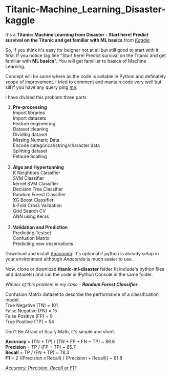 # Titanic-Machine_Learning_Disaster-kaggle

It's a <b>Titanic: Machine Learning from Disaster - Start here! Predict survival on the Titanic and get familiar with ML basics</b> from *<a href="https://www.kaggle.com/c/titanic" target="_blank" rel="noopener noreferrer">Kaggle</a>* 

So, If you think it's easy for beigner not at all but still good to start with it first. If you notice tag line "Start here! Predict survival on the Titanic and get familiar with <b>ML basics</b>". You will get famillier to basics of Machine Learning.

Concept will be same where as the code is avilable in Python and definately scope of improvement. I tried to comment and mantain code very well but sill if you have any query ping *<a href="https://www.linkedin.com/in/mrnikhilgupta/" target="_blank" rel="noopener noreferrer">me</a>*.

I have divided this problem three parts<br>
1. <b>Pre-processing</b><br>
   Import libraries<br>
   Import datasets<br>
   Feature engineering<br>
   Dataset cleaning<br>
   Dividibg dataset<br>
   Missing Numaric Data<br>
   Encode categorical/string/character data<br>
   Splitting dataset<br>
   Fetaure Scalling<br><br>
2. <b>Algo and Hypertunning</b><br>
   K Neighbors Classifier<br>
   SVM Classifier<br>
   kernel SVM Classifier<br>
   Decision Tree Classifier<br>
   Random Forest Classifier<br>
   XG Boost Classifier<br>
   k-Fold Cross Validation<br>
   Grid Search CV<br>
   ANN using Keras<br><br>
3. <b>Validation and Prediction</b><br>
   Predicting Testset<br>
   Confusion Matrix<br>
   Predicting new observations<br>
   
Download and install <a href="https://www.anaconda.com/download/" target="_blank" rel="noopener noreferrer">Anaconda</a>. It's optional if python is already setup in your environment although *Anaconda* is much easier to use.

Now, clone or download <b>titanic-ml-disaster</b> folder (It include's python files and datasets) and run the code in IPython Console in the same folder.

*Winner of this problem in my case - <b>Random Forest Classifier</b>.*

Confusion Matrix dataset to describe the performance of a classification model.<br>
<b></b>True Negative (TN) = 101<br>
<b></b>False Negative (FN) = 15<br>
<b></b>False Positive (FP) = 9<br>
<b></b>True Positive (TP) = 54<br>

Don't Be Afraid of Scary Math, it's simple and short.

<b>Accuracy</b> = (TN + TP) / (TN + FP + FN + TP) ~ 86.6<br>
<b>Precision</b> = TP / (FP + TP) ~ 85.7<br>
<b>Recall</b> = TP / (FN + TP) ~ 78.3<br>
<b>F1</b> = 2 ((Precision x Recall) / (Precision + Recall)) ~ 81.8<br>

*<a href="https://towardsdatascience.com/accuracy-precision-recall-or-f1-331fb37c5cb9" target="_blank" rel="noopener noreferrer">Accuracy, Precision, Recall or F1?</a>* 
